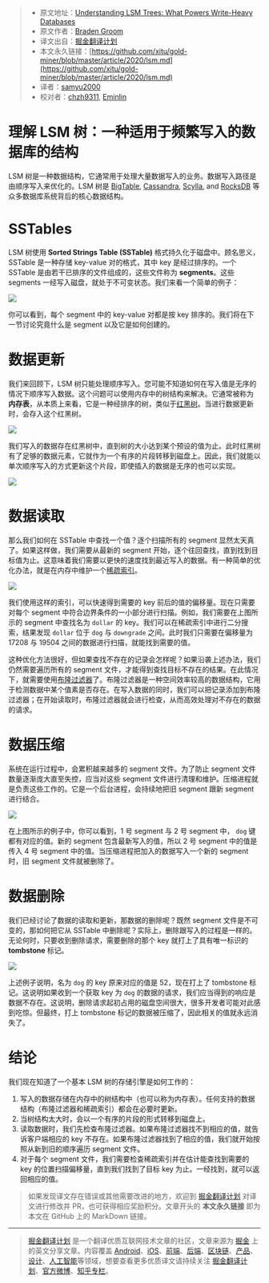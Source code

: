 > * 原文地址：[Understanding LSM Trees: What Powers Write-Heavy Databases](https://yetanotherdevblog.com/lsm/)
> * 原文作者：[Braden Groom](https://yetanotherdevblog.com/author/author/)
> * 译文出自：[掘金翻译计划](https://github.com/xitu/gold-miner)
> * 本文永久链接：[https://github.com/xitu/gold-miner/blob/master/article/2020/lsm.md](https://github.com/xitu/gold-miner/blob/master/article/2020/lsm.md)
> * 译者：[samyu2000](https://github.com/samyu2000)
> * 校对者：[chzh9311](https://github.com/chzh9311), [Eminlin](https://github.com/Eminlin)

# 理解 LSM 树：一种适用于频繁写入的数据库的结构

LSM 树是一种数据结构，它通常用于处理大量数据写入的业务。数据写入路径是由顺序写入来优化的。LSM 树是 [BigTable](https://cloud.google.com/bigtable), [Cassandra](https://cassandra.apache.org/), [Scylla](https://www.scylladb.com/), and [RocksDB](https://rocksdb.org/) 等众多数据库系统背后的核心数据结构。

# SSTables

LSM 树使用 **Sorted Strings Table (SSTable)** 格式持久化于磁盘中。顾名思义，SSTable 是一种存储 key-value 对的格式，其中 key 是经过排序的。一个 SSTable 是由若干已排序的文件组成的，这些文件称为 **segments**。这些 segments 一经写入磁盘，就处于不可变状态。我们来看一个简单的例子：

![](https://yetanotherdevblog.com/content/images/2020/06/output-onlinepngtools--3-.png)

你可以看到，每个 segment 中的 key-value 对都是按 key 排序的。我们将在下一节讨论究竟什么是 segment 以及它是如何创建的。

# 数据更新

我们来回顾下，LSM 树只能处理顺序写入。您可能不知道如何在写入值是无序的情况下顺序写入数据。这个问题可以使用内存中的树结构来解决。它通常被称为 **内存表**，从本质上来看，它是一种经排序的树，类似于[红黑树](https://en.wikipedia.org/wiki/Red%E2%80%93black_tree)。当进行数据更新时，会存入这个红黑树。

![](https://yetanotherdevblog.com/content/images/2020/06/output-onlinepngtools--4-.png)

我们写入的数据存在红黑树中，直到树的大小达到某个预设的值为止。此时红黑树有了足够的数据元素，它就作为一个有序的片段转移到磁盘上。因此，我们就能以单次顺序写入的方式更新这个片段，即使插入的数据是无序的也可以实现。

![](https://yetanotherdevblog.com/content/images/2020/06/output-onlinepngtools--5-.png)

# 数据读取

那么我们如何在 SSTable 中查找一个值？逐个扫描所有的 segment 显然太天真了。如果这样做，我们需要从最新的 segment 开始，逐个往回查找，直到找到目标值为止。这意味着我们需要以更快的速度找到最近写入的数据。有一种简单的优化办法，就是在内存中维护一个[稀疏索引](https://yetanotherdevblog.com/dense-vs-sparse-index/)。

![](https://yetanotherdevblog.com/content/images/2020/06/output-onlinepngtools--6-.png)

我们使用这样的索引，可以快速得到需要的 key 前后的值的偏移量。现在只需要对每个 segment 中符合边界条件的一小部分进行扫描。例如，我们需要在上图所示的 segment 中查找名为 `dollar` 的 key。我们可以在稀疏索引中进行二分搜索，结果发现 `dollar` 位于 `dog` 与 `downgrade` 之间。此时我们只需要在偏移量为 17208 与 19504 之间的数据进行扫描，就能找到需要的值。

这种优化方法很好，但如果查找不存在的记录会怎样呢？如果沿袭上述办法，我们仍然需要遍历所有的 segment 文件，才能得到查找目标不存在的结果。在此情况下，就需要使用[布隆过滤器](https://yetanotherdevblog.com/bloom-filters/)了。布隆过滤器是一种空间效率较高的数据结构，它用于检测数据中某个值素是否存在。在写入数据的同时，我们可以把记录添加到布隆过滤器；在开始读取时，布隆过滤器就会进行检查，从而高效处理对不存在的数据的请求。

# 数据压缩

系统在运行过程中，会累积越来越多的 segment 文件。为了防止 segment 文件数量逐渐庞大直至失控，应当对这些 segment 文件进行清理和维护。压缩进程就是负责这些工作的。它是一个后台进程，会持续地把旧 segment 跟新 segment 进行结合。

![](https://yetanotherdevblog.com/content/images/2020/06/output-onlinepngtools--7-.png)

在上图所示的例子中，你可以看到，1 号 segment 与 2 号 segment 中， `dog` 键都有对应的值。新的 segment 包含最新写入的值，所以 2 号 segment 中的值是传入 4 号 segment 中的值。当压缩进程把加入的数据写入一个新的 segment 时，旧 segment 文件就被删除了。

# 数据删除

我们已经讨论了数据的读取和更新，那数据的删除呢？既然 segment 文件是不可变的，那如何把它从 SSTable 中删除呢？实际上，删除跟写入的过程是一样的。无论何时，只要收到删除请求，需要删除的那个 key 就打上了具有唯一标识的 **tombstone** 标记。

![](https://yetanotherdevblog.com/content/images/2020/06/output-onlinepngtools--8-.png)

上述例子说明，名为 `dog` 的 key 原来对应的值是 52，现在打上了 tombstone 标记。这说明如果收到一个获取 key 为 `dog` 的数据的请求，我们应当得到的响应是数据不存在。这说明，删除请求起初占用的磁盘空间很大，很多开发者可能对此感到吃惊。但最终，打上 tombstone 标记的数据被压缩了，因此相关的值就永远消失了。

# 结论

我们现在知道了一个基本 LSM 树的存储引擎是如何工作的：

1. 写入的数据存储在内存中的树结构中（也可以称为内存表）。任何支持的数据结构（布隆过滤器和稀疏索引）都会在必要时更新。
2. 当树结构太大时，会以一个有序的片段的形式转移到磁盘上。
3. 读取数据时，我们先检查布隆过滤器。如果布隆过滤器找不到相应的值，就告诉客户端相应的 key 不存在。如果布隆过滤器找到了相应的值，我们就开始按照从新到旧的顺序遍历 segment 文件。
4. 对于每个 segment 文件，我们需要检查稀疏索引并在估计能查找到需要的 key 的位置扫描偏移量，直到我们找到了目标 key 为止。一经找到，就可以返回相应的值。 

> 如果发现译文存在错误或其他需要改进的地方，欢迎到 [掘金翻译计划](https://github.com/xitu/gold-miner) 对译文进行修改并 PR，也可获得相应奖励积分。文章开头的 **本文永久链接** 即为本文在 GitHub 上的 MarkDown 链接。

---

> [掘金翻译计划](https://github.com/xitu/gold-miner) 是一个翻译优质互联网技术文章的社区，文章来源为 [掘金](https://juejin.im) 上的英文分享文章。内容覆盖 [Android](https://github.com/xitu/gold-miner#android)、[iOS](https://github.com/xitu/gold-miner#ios)、[前端](https://github.com/xitu/gold-miner#前端)、[后端](https://github.com/xitu/gold-miner#后端)、[区块链](https://github.com/xitu/gold-miner#区块链)、[产品](https://github.com/xitu/gold-miner#产品)、[设计](https://github.com/xitu/gold-miner#设计)、[人工智能](https://github.com/xitu/gold-miner#人工智能)等领域，想要查看更多优质译文请持续关注 [掘金翻译计划](https://github.com/xitu/gold-miner)、[官方微博](http://weibo.com/juejinfanyi)、[知乎专栏](https://zhuanlan.zhihu.com/juejinfanyi)。
